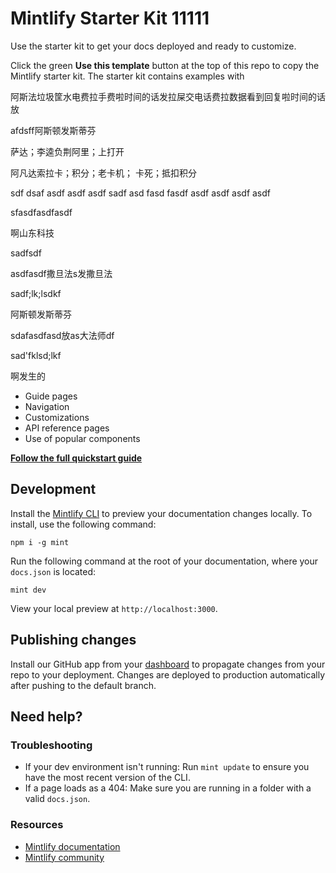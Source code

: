 # Mintlify Starter Kit 11111

Use the starter kit to get your docs deployed and ready to customize.

Click the green **Use this template** button at the top of this repo to copy the Mintlify starter kit. The starter kit contains examples with

阿斯法垃圾筐水电费拉手费啦时间的话发拉屎交电话费拉数据看到回复啦时间的话放

afdsff阿斯顿发斯蒂芬

萨达；李逵负荆阿里；上打开

阿凡达索拉卡；积分；老卡机； 卡死；抵扣积分

sdf dsaf asdf asdf asdf sadf asd fasd fasdf asdf asdf asdf asdf

sfasdfasdfasdf

啊山东科技

sadfsdf

asdfasdf撒旦法s发撒旦法

sadf;lk;lsdkf

阿斯顿发斯蒂芬

sdafasdfasd放as大法师df

sad'fklsd;lkf

啊发生的

- Guide pages
- Navigation
- Customizations
- API reference pages
- Use of popular components

[**Follow the full quickstart guide**](https://starter.mintlify.com/quickstart)

## Development

Install the [Mintlify CLI](https://www.npmjs.com/package/mint) to preview your documentation changes locally. To install, use the following command:

```
npm i -g mint
```

Run the following command at the root of your documentation, where your `docs.json` is located:

```
mint dev
```

View your local preview at `http://localhost:3000`.

## Publishing changes

Install our GitHub app from your [dashboard](https://dashboard.mintlify.com/settings/organization/github-app) to propagate changes from your repo to your deployment. Changes are deployed to production automatically after pushing to the default branch.

## Need help?

### Troubleshooting

- If your dev environment isn't running: Run `mint update` to ensure you have the most recent version of the CLI.
- If a page loads as a 404: Make sure you are running in a folder with a valid `docs.json`.

### Resources

- [Mintlify documentation](https://mintlify.com/docs)
- [Mintlify community](https://mintlify.com/community)